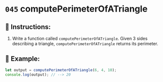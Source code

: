 # `045` computePerimeterOfATriangle

## 📝 Instructions:

1. Write a function called `computePerimeterOfATriangle`. Given 3 sides describing a triangle, `computePerimeterOfATriangle` returns its perimeter.

## 📎 Example:

```Javascript
let output = computePerimeterOfATriangle(6, 4, 10);
console.log(output); // --> 20 
```
